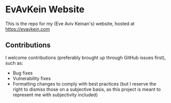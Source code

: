 # EvAvKein Website
This is the repo for my (Eve Aviv Keinan's) website, hosted at https://evavkein.com

## Contributions
I welcome contributions (preferably brought up through GitHub issues first), such as:  
- Bug fixes
- Vulnerability fixes
- Formatting changes to comply with best practices (but I reserve the right to dismiss those on a subjective basis, as this project is meant to represent me with subjectivity included)
